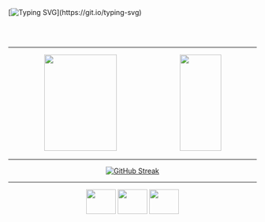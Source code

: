 <br>
<br> 

[![Typing SVG](https://readme-typing-svg.herokuapp.com?font=Fira+Code&weight=300&size=30&duration=4000&pause=1000&color=A6B98B&center=true&vCenter=true&random=false&width=1000&lines=Hi%2C+my+name+is+Isabela;I'm+a+Computer+Engineering+student;Welcome!!)](https://git.io/typing-svg)

<br>
<br>

<hr style="border"; height=1px; background-color=#43962a; width=100%;"/>


<div align="center">  
  <img width="54%" height="195px" src="https://github-readme-stats.vercel.app/api?username=isafurlan&show_icons=true&count_private=true&hide_border=true&title_color=A6B98B&icon_color=A6B98B&text_color=A6B98B&theme=transparent"/> 
  <img width="41%" height="195px" src="https://github-readme-stats.vercel.app/api/top-langs/?username=isafurlan&layout=compact&hide_border=true&title_color=A6B98B&text_color=A6B98B&theme=transparent" />
</div>

<hr style="border"; height=1px; background-color=#43962a; width=100%;"/>


<div align="center">
  
[![GitHub Streak](https://streak-stats.demolab.com?user=isafurlan&theme=transparent&hide_border=true&date_currStreakNum=709665&format=j%20M%5B%20Y%5D&ring=316123&fire=43962a&currStreakLabel=709665&dates=A6B98B&sideLabels=709665&sideNums=709665&currStreakNum=709665&card_width=900)](https://git.io/streak-stats)
  
</div>

<hr style="border"; height=1px; background-color=#43962a; width=100%;"/>

  
<div align="center"; padding: 10px;">
  <img height="50" width="60" src="https://cdn.jsdelivr.net/gh/devicons/devicon@latest/icons/python/python-original.svg" />
  <img height="50" width="60" src="https://cdn.jsdelivr.net/gh/devicons/devicon@latest/icons/cplusplus/cplusplus-plain.svg" />
  <img height="50" width="60" src="https://cdn.jsdelivr.net/gh/devicons/devicon@latest/icons/git/git-plain.svg" />
</div>
